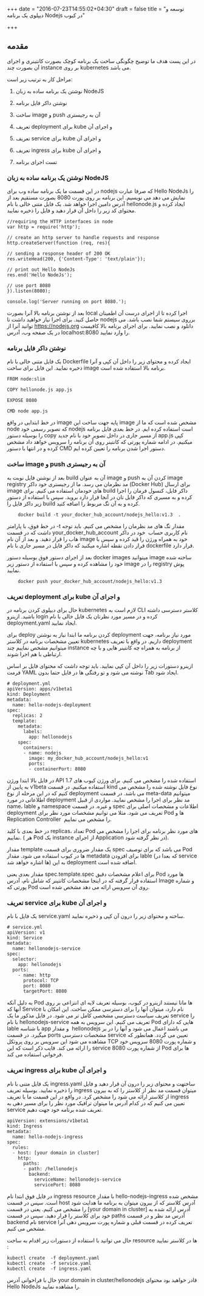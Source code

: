 +++
date = "2016-07-23T14:55:02+04:30"
draft = false
title = "توسعه و دیپلوی یک برنامه Nodejs در کیوب"

+++


مقدمه
---

در این پست هدف ما توضیح چگونگی ساخت یک برنامه کوچک بصورت کانتینری و اجرای آن بصورت چند instance بر روی kubernetes می باشد.

مراحل کار به ترتیب زیر است:

1. نوشتن یک برنامه ساده به زبان NodeJS

2. نوشتن داکر فایل برنامه

3. ساخت image و push آن به رجیستری

4. تعریف deployment برای kube و اجرای آن

5. تعریف service برای kube و اجرای آن

6. تعریف ingress برای kube و اجرای آن

7. تست اجرای برنامه




### نوشتن یک برنامه ساده به زبان NodeJS ###

در این قسمت ما یک برنامه ساده وب برای nodejs که صرفا عبارت Hello NodeJs را نمایش می دهد می نویسیم. این برنامه بر روی پورت 8080 بصورت مستقیم بعد از آدرس دامین اجرا خواهد شد. یک فایل متنی خالی با نام hellonode.js ایجاد کرده و محتوای کد زیر را داخل آن قرار دهید و فایل را ذخیره نمایید. 


    //requiring the HTTP interfaces in node 
    var http = require('http'); 

    // create an http server to handle requests and response 
    http.createServer(function (req, res){ 

    // sending a response header of 200 OK 
    res.writeHead(200, {'Content-Type': 'text/plain'});   

    // print out Hello NodeJs
    res.end('Hello NodeJs');  

    // use port 8080  
    }).listen(8080);  

    console.log('Server running on port 8080.'); 
        

بعد از نوشتن برنامه بالا آنرا بصورت local اجرا کرده تا از اجرای درست آن اطمینان حاصل کنید. برای اجرا نیاز خواهید داشت تا nodejs برروی سیستم شما نصب باشد. می توانید آنرا از https://nodejs.org دانلود و نصب نمایید. برای اجرای برنامه بالا کافیست در یک صفحه وب، آدرس localhost:8080 را وارد نمایید.


### نوشتن داکر فایل برنامه ###
یک فایل متنی خالی با نام Dockerfile ایجاد کرده و محتوای زیر را داخل آن کپی و آنرا ذخیره نمایید. این فایل برای ساخت image برنامه بالا استفاده شده است. 

    FROM node:slim

    COPY hellonode.js app.js

    EXPOSE 8080

    CMD node app.js

در خط ابتدایی در واقع image پایه جهت ساخت این image مشخص شده است که ما از node که تصویر رسمی خود nodejs است استفاده کرده ایم. در خط بعدی فایل برنامه را بوسیله دستور copy از مسیر جاری در داخل تصویر خود با نام جدید app.js کپی میکنیم. در ادامه شماره پورتی که کانتینر روی آن برنامه را سرویس خواهد داد مشخص کرده و در انتها با دستور CMD دستور اجرا شدن برنامه را تعیین کرده ایم.


### ساخت image و push آن به رجیستری ###
بعد از نوشتن فایل نوبت به build آن به عنوان image و push کردن آن به image registry مد نظرمان می رسد.
ما از رجیستری خود داکر (Docker Hub) برای ارسال image های خودمان استفاده می کنیم. 
 برای build داکر فایل، کنسول فرمان را اجرا کرده و به مسیری که داکر فایل تان در آنجا قرار دارد بروید. سپس با استفاده از دستور زیر داکر فایل را build کرده و به آن تگ مربوط را اضافه کنید.

        docker build -t your_docker_hub_account/nodejs_hello:v1.3  .


در خط فوق، با پارامتر -t مقدار تگ های مد نظرمان را مشخص می کنیم. باید توجه داشت که در قسمت your_docker_hub_account نام کاربری حساب  خود در داکر هاب را قرار دهید. و بعد از آن نام image خود به همراه ورژن را قید کرده و سپس با قرار دادن نقطه اشاره میکنید که داکر فایل در مسیر جاری با نام dockerfile قرار دارد.

بعد از اجرای دستور فوق بوسیله دستور docker images میتوانید image ساخته شده خود را مشاهده کرده و سپس با استفاده از دستور زیر image را در registry پوش نمایید. 


        docker push your_docker_hub_account/nodejs_hello:v1.3


### تعریف deployment برای kube و اجرای آن ###

حال برای دیپلوی کردن برنامه در kubernetes لازم است به CLI کلاستر دسترسی داشته باشید. ازینرو login کرده و در مسیر مورد نظرتان یک فایل خالی با نام deployment.yaml ایجاد نمایید. 

برای deploy کردن برنامه ما ابتدا نیاز به نوشتن deployment مورد نیاز برنامه، جهت تعیین مشخصات برنامه در کلاستر kubernetes داریم. در واقع با تعریف deployment میتوانیم مشخص نماییم چند instance از برنامه به همراه چه کانتینر هایی و با چه ارتباطی با هم اجرا شوند.

ازینرو دستورات زیر را داخل آن کپی نمایید. باید توجه داشت که محتوای فایل بر اساس فرمت YAML نوشته می شود و تو رفتگی ها در فایل حتما بدون Tab ایجاد شود.


    # deployment.yml
    apiVersion: apps/v1beta1
    kind: Deployment
    metadata:
      name: hello-nodejs-deployment
    spec:
      replicas: 2
      template:
        metadata:
          labels:
            app: hellonodejs
        spec:
          containers:
          - name: nodejs
            image: my_docker_hub_account/nodejs_hello:v1
            ports:
            - containerPort: 8080

در فایل بالا ابتدا ورژن API استفاده شده را مشخص می کنیم. برای ورژن کیوب های 1.7 به پایین از v1beta استفاده میکنیم. در قسمت kind نوع فایل نوشته شده را مشخص می کنیم که در این مرحله از نوع deployment می باشد. در قسمت meta-data میتوانیم اطلاعاتی در مورد deployment مد نظر برای اجرا را مشخص نمایید. مواردی از قبیل name، lable و namespace و غیره. در قسمت spec اطلاعات و مشخصات اصلی برای deployment تعریف می شود. مثلا می توانیم مشخصات مورد نظر برای Pod ها و Replication Controller  را مشخص می نماییم.

در خط بعدی با کلید replicas، تعداد Pod های مورد نظر برنامه برای اجرا را مشخص می نماییم. ( هر Pod یک instance از اجرای Application در نظر گرفته شود). 

مقدار template یک مقدار ضروری برای قسمت spec می باشد که برای توصیف Pod ها در کیوب استفاده می شود. مقدار metadata برای افزودن lable (که بعدا در service ها اشاره خواهد شد) به این deployment اضافه شده است. 

مقدار بعدی یعنی spec.template.spec برای اعلام مشخصات دقیق Pod ها مورد استفاده قرار گرفته که در اینجا مشخصات کانتینر که شامل نام، آدرس Image و شماره پورتی که Pod روی آن سرویس ارائه می دهد مشخص شده است. 


### تعریف service برای kube و اجرای آن ###
یک فایل با نام service.yaml ساخته و محتوای زیر را درون آن کپی و ذخیره نمایید.

    # service.yml
    apiVersion: v1
    kind: Service
    metadata:
      name: hellonodejs-service
    spec:
      selector:
        app: hellonodejs
      ports:
        - name: http
          protocol: TCP
          port: 8080
          targetPort: 8080

به دلیل آنکه Pod ها مانا نیستند ازینرو در کیوب، بوسیله تعریف لایه ای انتزاعی بر روی آنها که Service نام دارد، میتوان آنها را برای دسترسی ممکن ساخت. این امکان با تعریف سیاست دسترسی مشخصی کامل تر می شود. در فایل مذکور ما یک service را با نام hellonodejs-service تعریف می کنیم. این سرویس به همه Pod هایی که دارای lable با شناسه app و مقدار  hellonodejs می باشند اعمال می شود و آنها را در بر میگیرد. در قسمت ports مشخصات دسترسی service تعیین می گردد. همانطور که مشاهده می شود این سرویس بر روی پروتکل TCP و شماره پورت 8080 سرویس خود را ارائه می کند. قایب ذکر است که این service از شماره پورت 8080 Pod ها برای فرخوانی استفاده می کند.




### تعریف ingress برای kube و اجرای آن ###

یک فایل متنی با نام ingress.yaml ساختهت و محتوای زیر را درون آن قرار دهید و فایل را ذخیره نمایید. بوسیله تعریف ingress میتوان قسمت مد نظر از کلاستر را که به بیرون از کلاستر ارائه می شود را مشخص کرد. در واقع در این قسمت ما با تعریف ingress تعیین می کنیم که در کدام آدرس ما میتوان ترافیک مورد نظر را برای مسیر دهی به service تعریف شده برنامه خود جهت دهیم.

    apiVersion: extensions/v1beta1
    kind: Ingress
    metadata:
      name: hello-nodejs-ingress
    spec:
      rules:
      - host: [your domain in cluster]
        http:
          paths:
          - path: /hellonodejs
            backend:
              serviceName: hellonodejs-service
              servicePort: 8080

در فایل فوق ابتدا نام ingress resource با مقدار hello-nodejs-ingress مشخص شده است. سپس در قسمت host آدرس کلاستر که از بیرون میتوان به برنامه ما هدایت شود را مشخص می کنیم. یعنی در قسمت [your domain in cluster] آدرس ارائه شده به خود برای کلاستر را قرار دهید. سپس در قسمت paths آدرس مد نظر و در قسمت backend نام service تعریف کرده در قسمت قبلی و شماره پورت سرویس دهی آنرا مشخص می کنیم. 

حال می توانید با استفاده از دستورات زیر اقدام به ساخت resource ها در کلاستر نمایید :

    kubectl create  -f deployment.yaml 
    kubectl create  -f service.yaml 
    kubectl create  -f ingress.yaml 

حال با فراخوانی آدرس your domain in cluster/hellonodejs قادر خواهید بود محتوای Hello NodeJs را مشاهده نمایید.

 
 


